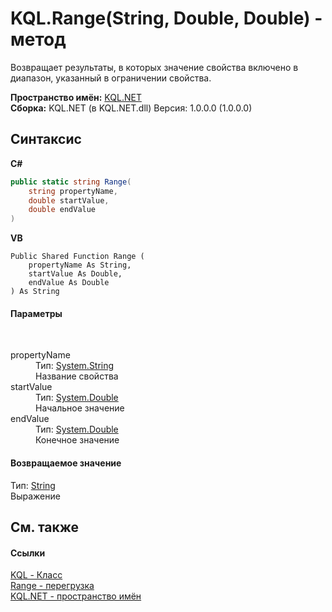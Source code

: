 # KQL.Range(String, Double, Double) - метод
 

Возвращает результаты, в которых значение свойства включено в диапазон, указанный в ограничении свойства.

**Пространство имён:**&nbsp;<a href="3C471DD0">KQL.NET</a><br />**Сборка:**&nbsp;KQL.NET (в KQL.NET.dll) Версия: 1.0.0.0 (1.0.0.0)

## Синтаксис

**C#**<br />
``` C#
public static string Range(
	string propertyName,
	double startValue,
	double endValue
)
```

**VB**<br />
``` VB
Public Shared Function Range ( 
	propertyName As String,
	startValue As Double,
	endValue As Double
) As String
```


#### Параметры
&nbsp;<dl><dt>propertyName</dt><dd>Тип:&nbsp;<a href="http://msdn2.microsoft.com/ru-ru/library/s1wwdcbf" target="_blank">System.String</a><br />Название свойства</dd><dt>startValue</dt><dd>Тип:&nbsp;<a href="http://msdn2.microsoft.com/ru-ru/library/643eft0t" target="_blank">System.Double</a><br />Начальное значение</dd><dt>endValue</dt><dd>Тип:&nbsp;<a href="http://msdn2.microsoft.com/ru-ru/library/643eft0t" target="_blank">System.Double</a><br />Конечное значение</dd></dl>

#### Возвращаемое значение
Тип:&nbsp;<a href="http://msdn2.microsoft.com/ru-ru/library/s1wwdcbf" target="_blank">String</a><br />Выражение

## См. также


#### Ссылки
<a href="A04103EA">KQL - Класс</a><br /><a href="90A39B80">Range - перегрузка</a><br /><a href="3C471DD0">KQL.NET - пространство имён</a><br />